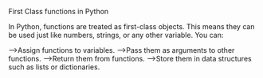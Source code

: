 First Class functions in Python

In Python, functions are treated as first-class objects. This means they can be used just like numbers, strings, or any other variable. You can:

-->Assign functions to variables.
-->Pass them as arguments to other functions.
-->Return them from functions.
-->Store them in data structures such as lists or dictionaries.